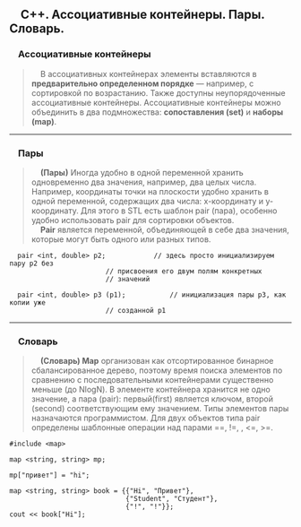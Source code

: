 ## &nbsp;&nbsp;&nbsp;&nbsp;С++. Ассоциативные контейнеры. Пары. Словарь.
### &nbsp;&nbsp;&nbsp;&nbsp;Ассоциативные контейнеры

>&nbsp;&nbsp;&nbsp;&nbsp;В ассоциативных контейнерах элементы вставляются в **предварительно определенном порядке** — например, с сортировкой по возрастанию. Также доступны неупорядоченные ассоциативные контейнеры. Ассоциативные контейнеры можно объединить в два подмножества: **сопоставления (set)** и **наборы (map)**.

---

### &nbsp;&nbsp;&nbsp;&nbsp;Пары

>&nbsp;&nbsp;&nbsp;&nbsp;**(Пары)** Иногда удобно в одной переменной хранить одновременно два значения, например, два целых числа. Например, координаты точки на плоскости удобно хранить в одной переменной, содержащих два числа: x-координату и y-координату. Для этого в STL есть шаблон pair (пара), особенно удобно использовать pair для сортировки объектов.  
>&nbsp;&nbsp;&nbsp;&nbsp;**Pair** является переменной, объединяющей в себе два значения, которые могут быть одного или разных типов.

```
  pair <int, double> p2;			// здесь просто инициализируем пару p2 без
						// присвоения его двум полям конкретных
						// значений
 
  pair <int, double> p3 (p1);			// инициализация пары p3, как копии уже
						// созданной p1
```
---

### &nbsp;&nbsp;&nbsp;&nbsp;Словарь

>&nbsp;&nbsp;&nbsp;&nbsp;**(Словарь) Map** организован как отсортированное бинарное сбалансированное дерево, поэтому время поиска элементов по сравнению с последовательными контейнерами существенно меньше (до NlogN). В элементе контейнера хранится не одно значение, а пара (pair): первый(first) является ключом, второй (second) соответствующим ему значением. Типы элементов пары назначаются программистом. Для двух объектов типа pair определены шаблонные операции над парами ==, !=, , <=, >=.

```
#include <map>

map <string, string> mp;

mp["привет"] = "hi";

map <string, string> book = {{"Hi", "Привет"},
                             {"Student", "Студент"},
                             {"!", "!"}};
cout << book["Hi"];
```